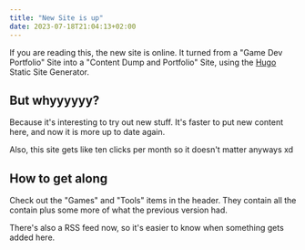 ```yaml
---
title: "New Site is up"
date: 2023-07-18T21:04:13+02:00
---
```


If you are reading this, the new site is online. It turned from a "Game Dev Portfolio" Site into a "Content Dump and Portfolio" Site, using the [Hugo](https://gohugo.io) Static Site Generator.

## But whyyyyyy?

Because it's interesting to try out new stuff. It's faster to put new content here, and now it is more up to date again.

Also, this site gets like ten clicks per month so it doesn't matter anyways xd

## How to get along

Check out the "Games" and "Tools" items in the header. They contain all the contain plus some more of what the previous version had.

There's also a RSS feed now, so it's easier to know when something gets added here.